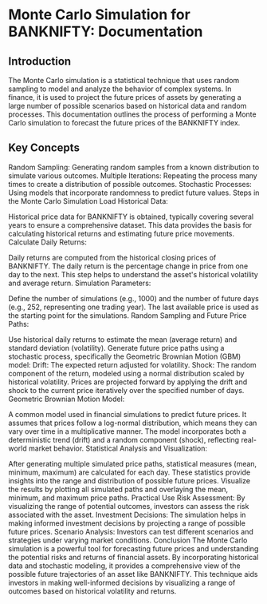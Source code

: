 # Monte Carlo Simulation for BANKNIFTY: Documentation
## Introduction
The Monte Carlo simulation is a statistical technique that uses random sampling to model and analyze the behavior of complex systems. In finance, it is used to project the future prices of assets by generating a large number of possible scenarios based on historical data and random processes. This documentation outlines the process of performing a Monte Carlo simulation to forecast the future prices of the BANKNIFTY index.

## Key Concepts
Random Sampling: Generating random samples from a known distribution to simulate various outcomes.
Multiple Iterations: Repeating the process many times to create a distribution of possible outcomes.
Stochastic Processes: Using models that incorporate randomness to predict future values.
Steps in the Monte Carlo Simulation
Load Historical Data:

Historical price data for BANKNIFTY is obtained, typically covering several years to ensure a comprehensive dataset.
This data provides the basis for calculating historical returns and estimating future price movements.
Calculate Daily Returns:

Daily returns are computed from the historical closing prices of BANKNIFTY.
The daily return is the percentage change in price from one day to the next.
This step helps to understand the asset's historical volatility and average return.
Simulation Parameters:

Define the number of simulations (e.g., 1000) and the number of future days (e.g., 252, representing one trading year).
The last available price is used as the starting point for the simulations.
Random Sampling and Future Price Paths:

Use historical daily returns to estimate the mean (average return) and standard deviation (volatility).
Generate future price paths using a stochastic process, specifically the Geometric Brownian Motion (GBM) model:
Drift: The expected return adjusted for volatility.
Shock: The random component of the return, modeled using a normal distribution scaled by historical volatility.
Prices are projected forward by applying the drift and shock to the current price iteratively over the specified number of days.
Geometric Brownian Motion Model:

A common model used in financial simulations to predict future prices.
It assumes that prices follow a log-normal distribution, which means they can vary over time in a multiplicative manner.
The model incorporates both a deterministic trend (drift) and a random component (shock), reflecting real-world market behavior.
Statistical Analysis and Visualization:

After generating multiple simulated price paths, statistical measures (mean, minimum, maximum) are calculated for each day.
These statistics provide insights into the range and distribution of possible future prices.
Visualize the results by plotting all simulated paths and overlaying the mean, minimum, and maximum price paths.
Practical Use
Risk Assessment: By visualizing the range of potential outcomes, investors can assess the risk associated with the asset.
Investment Decisions: The simulation helps in making informed investment decisions by projecting a range of possible future prices.
Scenario Analysis: Investors can test different scenarios and strategies under varying market conditions.
Conclusion
The Monte Carlo simulation is a powerful tool for forecasting future prices and understanding the potential risks and returns of financial assets. By incorporating historical data and stochastic modeling, it provides a comprehensive view of the possible future trajectories of an asset like BANKNIFTY. This technique aids investors in making well-informed decisions by visualizing a range of outcomes based on historical volatility and returns.
